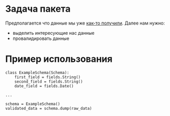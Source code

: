 # Задача пакета
Предполагается что данные мы уже [как-то получили](https://github.com/sdlm/simplest_grabber.git). Далее нам нужно:
- выделить интересующие нас данные
- провалидировать данные

# Пример использования
```
class ExampleSchema(Schema):
    first_field = fields.String()
    second_field = fields.String()
    date_field = fields.Date()

...

schema = ExampleSchema()
validated_data = schema.dump(raw_data)
```